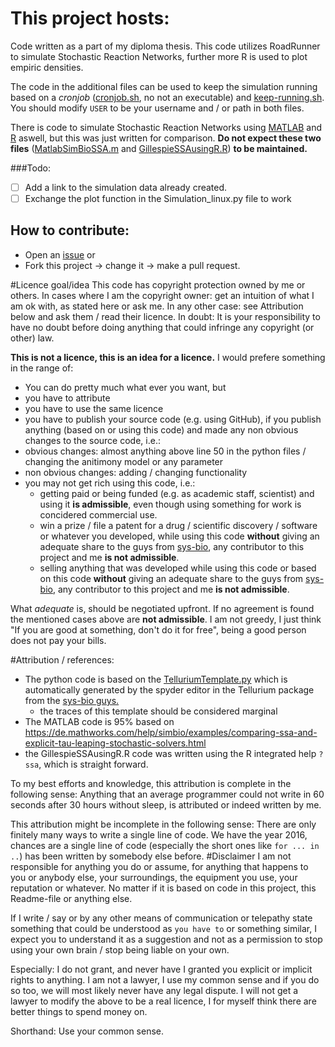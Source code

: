 # This project hosts:
Code written as a part of my diploma thesis.
This code utilizes RoadRunner to simulate Stochastic Reaction Networks, further more R is used to plot empiric densities.

The code in the additional files can be used to keep the simulation running based on a *cronjob* ([cronjob.sh](https://github.com/Peter-J/diploma-thesis/blob/master/cronjob.sh), no not an executable) and [keep-running.sh](https://github.com/Peter-J/diploma-thesis/blob/master/keep-running.sh). You should modify `USER` to be your username and / or path in both files.

There is code to simulate Stochastic Reaction Networks using [MATLAB](https://github.com/Peter-J/diploma-thesis/blob/master/MatlabSimBioSSA.m) and [R](https://github.com/Peter-J/diploma-thesis/blob/master/GillespieSSAusingR.R) aswell, but this was just written for comparison. **Do not expect these two files** ([MatlabSimBioSSA.m](https://github.com/Peter-J/diploma-thesis/blob/master/MatlabSimBioSSA.m) and [GillespieSSAusingR.R](https://github.com/Peter-J/diploma-thesis/blob/master/GillespieSSAusingR.R)) **to be maintained.**

###Todo:
- [ ] Add a link to the simulation data already created.
- [ ] Exchange the plot function in the Simulation_linux.py file to work

## How to contribute: 
* Open an [issue](https://github.com/Peter-J/diploma-thesis/issues) or
* Fork this project -> change it -> make a pull request.

#Licence goal/idea
This code has copyright protection owned by me or others. In cases where I am the copyright owner: get an intuition of what I am ok with, as stated here or ask me. In any other case: see Attribution below and ask them / read their licence. In doubt: It is your responsibility to have no doubt before doing anything that could infringe any copyright (or other) law.

**This is not a licence, this is an idea for a licence.** I would prefere something in the range of:
* You can do pretty much what ever you want, but
* you have to attribute
* you have to use the same licence
* you have to publish your source code (e.g. using GitHub), if you publish anything (based on or using this code) and made any non obvious changes to the source code, i.e.:
 * obvious changes: almost anything above line 50 in the python files / changing the anitimony model or any parameter 
 * non obvious changes: adding / changing functionality 
* you may not get rich using this code, i.e.:
  * getting paid or being funded (e.g. as academic staff, scientist) and using it __is admissible__, even though using something for work is concidered commercial use.
  * win a prize  / file a patent for a drug / scientific discovery / software or whatever you developed, while using this code __without__ giving an adequate share to the guys from [sys-bio](https://github.com/sys-bio), any contributor to this project and  me __is not admissible__.
  * selling anything that was developed while using this code or based on this code __without__ giving an adequate share to the guys from [sys-bio](https://github.com/sys-bio), any contributor to this project and  me __is not admissible__.

What *adequate* is, should be negotiated upfront. If no agreement is found the mentioned cases above are __not admissible__. I am not greedy, I just think "If you are good at something, don't do it for free", being a good person does not pay your bills.

#Attribution / references:
* The python code is based on the [TelluriumTemplate.py](https://github.com/Peter-J/diploma-thesis/tree/master/Templates) which is automatically generated by the spyder editor in the Tellurium package from the [sys-bio guys.](https://github.com/sys-bio/tellurium/blob/c17337d50911ff9cc9a03885bfb4ecd24500f06f/spyder_mod/spyderlib/plugins/editor.py#L1474-L1497)
  * the traces of this template should be considered marginal
* The MATLAB code is 95% based on https://de.mathworks.com/help/simbio/examples/comparing-ssa-and-explicit-tau-leaping-stochastic-solvers.html
* the GillespieSSAusingR.R code was written using the R integrated help `?ssa`, which is straight forward.

To my best efforts and knowledge, this attribution is complete in the following sense: Anything that an average programmer could not write in 60 seconds after 30 hours without sleep, is attributed or indeed written by me.

This attribution might be incomplete in the following sense: There are only finitely many ways to write a single line of code. We have the year 2016, chances are a single line of code (especially the short ones like `for ... in ..`) has been written by somebody else before.
#Disclaimer
I am not responsible for anything you do or assume, for anything that happens to you or anybody else, your surroundings, the equipment you use, your reputation or whatever. No matter if it is based on code in this project, this Readme-file or anything else.

If I write / say or by any other means of communication or telepathy state something that could be understood as `you have to` or something similar, I expect you to understand it as a suggestion and not as a permission to stop using your own brain / stop being liable on your own.

Especially: I do not grant, and never have I granted you explicit or implicit rights to anything. I am not a lawyer, I use my common sense and if you do so too, we will most likely never have any legal dispute. I will not get a lawyer to modify the above to be a real licence, I for myself think there are better things to spend money on.

Shorthand: Use your common sense.

